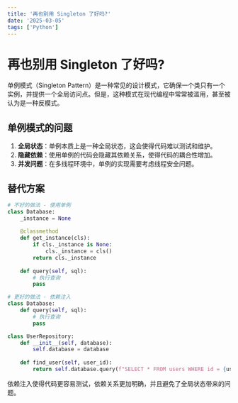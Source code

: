 ```yaml
---
title: '再也别用 Singleton 了好吗?'
date: '2025-03-05'
tags: ['Python']
---
```


# 再也别用 Singleton 了好吗?

单例模式（Singleton Pattern）是一种常见的设计模式，它确保一个类只有一个实例，并提供一个全局访问点。但是，这种模式在现代编程中常常被滥用，甚至被认为是一种反模式。

## 单例模式的问题

1. **全局状态**：单例本质上是一种全局状态，这会使得代码难以测试和维护。
2. **隐藏依赖**：使用单例的代码会隐藏其依赖关系，使得代码的耦合性增加。
3. **并发问题**：在多线程环境中，单例的实现需要考虑线程安全问题。

## 替代方案

```python
# 不好的做法 - 使用单例
class Database:
    _instance = None
    
    @classmethod
    def get_instance(cls):
        if cls._instance is None:
            cls._instance = cls()
        return cls._instance
        
    def query(self, sql):
        # 执行查询
        pass

# 更好的做法 - 依赖注入
class Database:
    def query(self, sql):
        # 执行查询
        pass

class UserRepository:
    def __init__(self, database):
        self.database = database
        
    def find_user(self, user_id):
        return self.database.query(f"SELECT * FROM users WHERE id = {user_id}")
```

依赖注入使得代码更容易测试，依赖关系更加明确，并且避免了全局状态带来的问题。